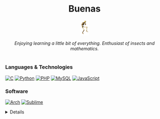 <h1 align="center"><!--img src="calaca.gif" width="28px" alt="d"-->  Buenas  </h1>

<p align="center"><img src="calaca.gif" width="28px"  alt="👋"></p>
<p align="center">
    <!--<b>Welcome</b><br>-->
    <i>
        Enjoying learning a little bit of everything. Enthusiast of insects and mathematics.<br>
    </i><br>
</p>

### Languages & Technologies
[![C](https://img.shields.io/badge/c-black.svg?style=for-the-badge&logo=c&logoColor=FC618D)](https://github.com/Toutl)
[![Python](https://img.shields.io/badge/python-black.svg?style=for-the-badge&logo=python&logoColor=7BD88F)](https://github.com/Toutl)
[![PHP](https://img.shields.io/badge/php-black.svg?style=for-the-badge&logo=php&logoColor=5AD4E6)](https://github.com/Toutl)
[![MySQL](https://img.shields.io/badge/mysql-black.svg?style=for-the-badge&logo=mysql&logoColor=948AE3)](https://github.com/Toutl)
[![JavaScript](https://img.shields.io/badge/javascript-black.svg?style=for-the-badge&logo=javascript&logoColor=FCE566)](https://github.com/Toutl)

### Software
<!--[![Windows](https://img.shields.io/badge/Windows-black?style=for-the-badge&logo=Windows%2011)](https://github.com/Toutl)-->
[![Arch](https://img.shields.io/badge/Arch_Linux-black?style=for-the-badge&logo=arch-linux&logoColor=5AD4E6)](https://github.com/Toutl)
[![Sublime](https://img.shields.io/badge/sublime_text-black.svg?style=for-the-badge&logo=sublime-text&logoColor=FD9353)](https://github.com/Toutl)

<details>
    <p align="center">
        <a href="https://github.com/Toutl">
            <img src="https://github-readme-stats.vercel.app/api/top-langs/?username=Toutl&hide_border=true&theme=slateorange" />
        </a>
    </p>
    
<p align="center">
    <a href="https://github.com/Toutl">
        <img src="https://komarev.com/ghpvc/?username=Toutl&color=8A3882&style=for-the-badge&label=Views" />
    </a>
</p>
</details>
